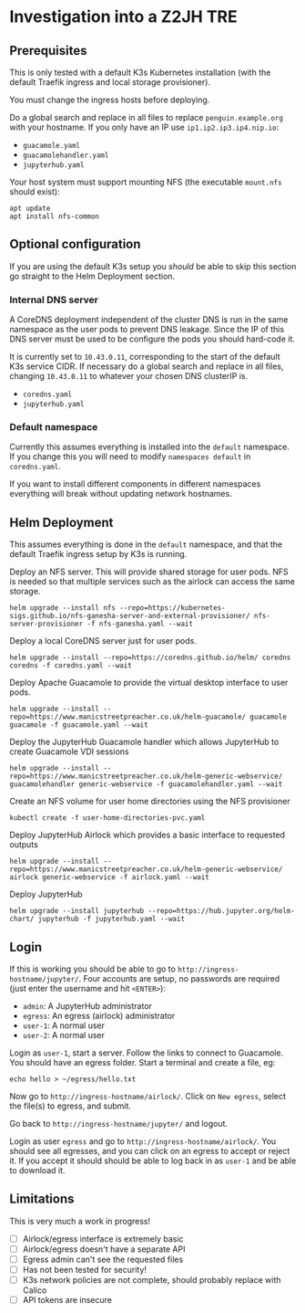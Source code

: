 # Investigation into a Z2JH TRE


## Prerequisites
This is only tested with a default K3s Kubernetes installation (with the default Traefik ingress and local storage provisioner).

You must change the ingress hosts before deploying.

Do a global search and replace in all files to replace `penguin.example.org` with your hostname. If you only have an IP use `ip1.ip2.ip3.ip4.nip.io`:
- `guacamole.yaml`
- `guacamolehandler.yaml`
- `jupyterhub.yaml`

Your host system must support mounting NFS (the executable `mount.nfs` should exist):
```
apt update
apt install nfs-common
```

## Optional configuration

If you are using the default K3s setup you _should_ be able to skip this section go straight to the Helm Deployment section.

### Internal DNS server

A CoreDNS deployment independent of the cluster DNS is run in the same namespace as the user pods to prevent DNS leakage.
Since the IP of this DNS server must be used to be configure the pods you should hard-code it.

It is currently set to `10.43.0.11`, corresponding to the start of the default K3s service CIDR.
If necessary do a global search and replace in all files, changing `10.43.0.11` to whatever your chosen DNS clusterIP is.
- `coredns.yaml`
- `jupyterhub.yaml`

### Default namespace

Currently this assumes everything is installed into the `default` namespace.
If you change this you will need to modify `namespaces default` in `coredns.yaml`.

If you want to install different components in different namespaces everything will break without updating network hostnames.

## Helm Deployment

This assumes everything is done in the `default` namespace, and that the default Traefik ingress setup by K3s is running.

Deploy an NFS server. This will provide shared storage for user pods.
NFS is needed so that multiple services such as the airlock can access the same storage.

```
helm upgrade --install nfs --repo=https://kubernetes-sigs.github.io/nfs-ganesha-server-and-external-provisioner/ nfs-server-provisioner -f nfs-ganesha.yaml --wait
```

Deploy a local CoreDNS server just for user pods.

```
helm upgrade --install --repo=https://coredns.github.io/helm/ coredns coredns -f coredns.yaml --wait
```

Deploy Apache Guacamole to provide the virtual desktop interface to user pods.

```
helm upgrade --install --repo=https://www.manicstreetpreacher.co.uk/helm-guacamole/ guacamole guacamole -f guacamole.yaml --wait
```

Deploy the JupyterHub Guacamole handler which allows JupyterHub to create Guacamole VDI sessions

```
helm upgrade --install --repo=https://www.manicstreetpreacher.co.uk/helm-generic-webservice/ guacamolehandler generic-webservice -f guacamolehandler.yaml --wait
```

Create an NFS volume for user home directories using the NFS provisioner
```
kubectl create -f user-home-directories-pvc.yaml
```

Deploy JupyterHub Airlock which provides a basic interface to requested outputs

```
helm upgrade --install --repo=https://www.manicstreetpreacher.co.uk/helm-generic-webservice/ airlock generic-webservice -f airlock.yaml --wait
```

Deploy JupyterHub

```
helm upgrade --install jupyterhub --repo=https://hub.jupyter.org/helm-chart/ jupyterhub -f jupyterhub.yaml --wait
```


## Login

If this is working you should be able to go to `http://ingress-hostname/jupyter/`.
Four accounts are setup, no passwords are required (just enter the username and hit `<ENTER>`):
- `admin`: A JupyterHub administrator
- `egress`: An egress (airlock) administrator
- `user-1`: A normal user
- `user-2`: A normal user

Login as `user-1`, start a server.
Follow the links to connect to Guacamole.
You should have an egress folder.
Start a terminal and create a file, eg:
```
echo hello > ~/egress/hello.txt
```

Now go to `http://ingress-hostname/airlock/`.
Click on `New egress`, select the file(s) to egress, and submit.

Go back to `http://ingress-hostname/jupyter/` and logout.

Login as user `egress` and go to `http://ingress-hostname/airlock/`.
You should see all egresses, and you can click on an egress to accept or reject it.
If you accept it should should be able to log back in as `user-1` and be able to download it.

## Limitations

This is very much a work in progress!

- [ ] Airlock/egress interface is extremely basic
- [ ] Airlock/egress doesn't have a separate API
- [ ] Egress admin can't see the requested files
- [ ] Has not been tested for security!
- [ ] K3s network policies are not complete, should probably replace with Calico
- [ ] API tokens are insecure
